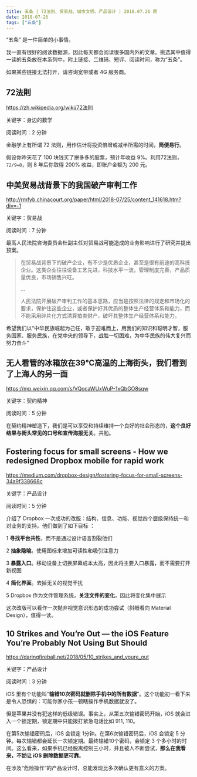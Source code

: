 ```yaml
---
title: 五条 | 72法则、贸易战、城市文明、产品设计 | 2018.07.26 期
date: 2018-07-26
tags: ["五条"]
---
```



“五条” 是一件简单的小事情。

我一直有很好的阅读数据源，因此每天都会阅读很多国内外的文章。挑选其中值得一读的五条放在本系列中，附上链接、二维码、短评、阅读时间，称为“五条”。

如果某些链接无法打开，请咨询宽带或者 4G 服务商。

## 72法則

https://zh.wikipedia.org/wiki/72法則


关键字：身边的数学

阅读时间：2 分钟

金融学上有所谓 72 法则，用作估计将投资倍增或减半所需的时间，**简便易行**。

假设你昨天花了 100 块钱买了拼多多的股票，预计年收益 9%。利用72法则，`72/9=8`，则 8 年后你取得 200% 收益，即账户金额为 200 元。

## 中美贸易战背景下的我国破产审判工作

http://rmfyb.chinacourt.org/paper/html/2018-07/25/content_141618.htm?div=-1


关键字：贸易战

阅读时间：7 分钟

最高人民法院咨询委员会杜副主任对贸易战可能造成的业务影响进行了研究并提出预案。

> 在贸易战背景下的破产企业，有不少是优质企业，甚至是很有前途的高科技企业。这类企业往往设备工艺先进，科技水平一流，管理制度完善，产品质量优良，市场销售兴旺。
>
> ...
>
> 人民法院开展破产审判工作的基本思路，应当是按照法律的规定和市场化的要求，保护住这些企业，或者保护好其优质的整体生产经营体系和能力，而不能采用碎片化方式清算拍卖财产，破坏其整体生产经营体系和能力。

希望我们以“中华民族崛起为己任，敢于迎难而上，用我们的知识和聪明才智，服务国家、服务民族，在党中央的领导下，战胜一切困难，为中华民族的伟大复兴而努力奋斗”

## 无人看管的冰箱放在39℃高温的上海街头，我们看到了上海人的另一面

https://mp.weixin.qq.com/s/VQocaWUxWuP-1xQbGO8sqw

关键字：契约精神

阅读时间：5 分钟

在契约精神塑造下，我们是可以享受和持续维持一个良好的社会形态的，**这个良好结果与街头常见的口号和宣传海报无关**。共勉。

## Fostering focus for small screens - How we redesigned Dropbox mobile for rapid work

https://medium.com/dropbox-design/fostering-focus-for-small-screens-34a9f338668c

关键字：产品设计

阅读时间：5 分钟

介绍了 Dropbox 一次成功的改版：结构、信息、功能、视觉四个层级保持统一和对业务的支持。他们做到了如下目标 ：

1 **寻找平台共性**，而不是通过设计语言割裂他们

2 **抽象隐喻**。使用图标来增加可读性和吸引注意力

3 **暴露入口**。移动设备上切换屏幕成本太高，因此将主要入口暴露，而不需要打开新视图

4 **简化界面**。去掉无关的视觉干扰

5 Dropbox 作为文件管理系统，**关注文件的变化**，因此将变化集中展示

这次改版可以看作一次抛弃视觉意识形态的成功尝试（斜眼看向 Material Design），值得一读。

## 10 Strikes and You’re Out — the iOS Feature You’re Probably Not Using But Should

https://daringfireball.net/2018/05/10_strikes_and_youre_out

关键字：产品设计

阅读时间：3 分钟

iOS 里有个功能叫“**输错10次密码就删除手机中的所有数据**”。这个功能初一看下来是令人恐惧的：可能你家小孩一顿瞎操作手机数据就没了。

但是苹果并没有犯这样的低级错误。事实上，从第五次输错密码开始，iOS 就会进入一个锁定期，锁定期中只能拨打紧急电话比如 911, 110。

在第5次输错密码后，iOS 会锁定 1分钟。在第6次输错密码后，iOS 会锁定 5 分钟。每次输错都会延长一次锁定期。最终输错10个密码，会锁定 3 个多小时的时间。这么看来，如果手机已经脱离控制三小时，并且被人不断尝试，**那么在我看来，不妨让 iOS 删除数据更可靠**。

在涉及“危险操作”的产品设计时，总能发现比多次确认更有意义的方案。